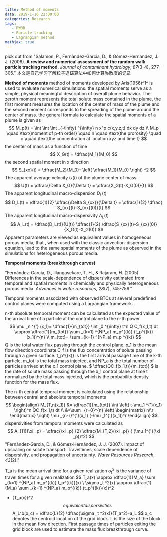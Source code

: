 ```yaml
---
title: Method of moments 
data: 2019-1-16 22:00:00
categories: Research
tags:
   - RW3D
   - Paricle tracking
   - Lagrangian method
mathjax: true
---
```

pick out from "Salamon, P., Fernàndez-Garcia, D., & Gómez-Hernández, J. J. (2006). **A review and numerical assessment of the random walk particle tracking method**. *Journal of contaminant hydrology*, *87*(3-4), 277-305." 本文是自己学习了解粒子追踪算法中如何计算弥散度的记录
<!-- more -->
**Method of moments**
method of moments developed by Aris(1956)^1^ is used to evaluate numerical simulations.
the spatial moments serve as a simple, physical meaningful description of overall plume behavior.
The zeroth moment represents the total solute mass contained in the plume, the first moment measures the location of the center of mass of the plume and the second moment corresponds to the spreading of the plume around the center of mass.
the general formula to calculate the spatial moments of a plume is given as
$$
M_p(t) = 
\int \int \int _{-\infty} ^{\infty} n x^p c(x,y,z,t) dx dy dz
\\
M_p \quad \text{moment of p-th order}
\quad n \quad \text{the prorosity}
\quad c \quad \text{the concentration at location xyz and time t}
$$
the center of mass as a function of time 
$$
X_G(t) = \dfrac{M_1}{M_0}
$$
the second spatial moment in x direction
$$
S_{xx}(t) = \dfrac{M_2}{M_0}-
\left( 
\dfrac{M_1}{M_0} 
\right) ^2
$$
The apparent average velocity $U(t)$ of the plume center of mass
$$
U(t) = \dfrac{\Delta X_G}{\Delta t}
= \dfrac{X_G(t)-X_G(0)}{t}
$$
The apparent longitudinal macro-dispersion $D_L(t)$
$$
D_L(t) = \dfrac{1}{2} \dfrac{\Delta S_{xx}}{\Delta t}
= \dfrac{1}{2} \dfrac{ S_{xx}(t)-S_{xx}(0)}{t}
$$
The apparent longitudinal macro-dispersivity $A_L(t)$
$$
A_L(t) = \dfrac{D_L(t)}{U(t)}
\dfrac{1}{2} \dfrac{S_{xx}(t)-S_{xx}(0)}{X_G(t)-X_G(0)}
$$
Apparent parameters are viewed as equivalent values in homogeneous porous media, that , when used with the classic advection-dispersion equation, lead to the same spatial moments of the plume as observed in the simulations for heterogeneous porous media.




[^1]: R. Aris **On the dispersion of a solute in a fluid flowing through a tube** Proceedings of the Royal Society of London. Series A, 235 (1956), pp. 67-78.

**Temporal moments (breakthrough curves)**

"Fernàndez-Garcia, D., Illangasekare, 
T. H., & Rajaram, H. (2005). Differences in the scale-dependence of 
dispersivity estimated from temporal and spatial moments in chemically 
and physically heterogeneous porous media. *Advances in water resources*, *28*(7), 745-759."

Temporal moments associated with observed BTCs at several predefined control planes were computed using a Lagrangian framework.

n-th absolute temporal moment can be calculated as the expected value of the arrival time of a particle at the control plane to the n-th power
$$
\mu _n ^{'} (x_1)=
\dfrac{1}{m_{tot}} 
\int _0 ^{\infty} t^n Q C_f(x_1,t) dt
\approx \dfrac{1}{m_{tot}}
\sum _{k=1} ^{NP_a} m_p^{(k)} (t_p^{(k)}(x_1))^{n}
\\
m_{tot}= \sum _{k=1} ^{NP_a} m_p ^{(k)}
$$
Q is the total water flux passing through the control plane. x_1 is the mean flow direction coordinate.C_f is the flux concentration of solute passing through a given surface. t_p^{(k)} is the first arrival passage time of the k-th particle, m_tot is the total mass injected, and NP_a is the total number of particles arrived at the x_1 control plane. $ \dfrac{QC_f(x_1,t)}{m_{tot}} $ is the rate of solute mass passing through the x_1 control plane at time t normalized by the total mass injected, which is the probability density function for the mass flux.

The n-th central temporal moment is calculated using the relationship between central and absolute temporal moments
$$
\begin{align}
M_{T,n(x_1)} &= \dfrac{1}{m_{tot}} 
\int 
\left( t-\mu_1 ^{'}(x_1)
\right)^n
QC_f(x_1,t) dt
\\
&=\sum _{r=0}^{n} 
\left(
\begin{matrix}
n\\r 
\end{matrix}
\right)
\mu _{n-r}^{'}(x_1) (-\mu _1^{'}(x_1))^r
\end{align}
$$
dispersivities from temporal moments were calculated as
$$
A_{11}(\xi _p) = \dfrac{\xi _p} {2} 
\dfrac{M_{T,2}(\xi _p)} { (\mu_1^{'}(\xi _p))^2}
$$
"Fernàndez‐Garcia, D., & 
Gómez‐Hernández, J. J. (2007). Impact of upscaling on solute transport: 
Traveltimes, scale dependence of dispersivity, and propagation of 
uncertainty. *Water Resources Research*, *43*(2)."

T_a is the mean arrival time for a given realization $\sigma _t ^2$ is the variance of travel times for a given realization
$$
T_a(x) \approx \dfrac{1}{M_a} 
\sum _{k=1} ^{NP_a} m_p^{(k)} t_p^{(k)}(x)
\\
\sigma _t ^2(x) \approx 
\dfrac{1}{M_a} \sum _{k=1} ^{NP_a} m_p^{(k)} (t_p^{(k)}(x))^2 
- (T_a(x))^2
$$
equivalent dispersivities
$$
A_L^b(x_c) = \dfrac{L}{2} 
\dfrac{\sigma _t ^2(x)}{T_a^2}-a_L
$$
x_c denotes the centroid location of the grid block. L is the size of the block in the mean flow direction. First passage times of particles exiting the grid block are used to estimate the mass flux breakthrough curve.